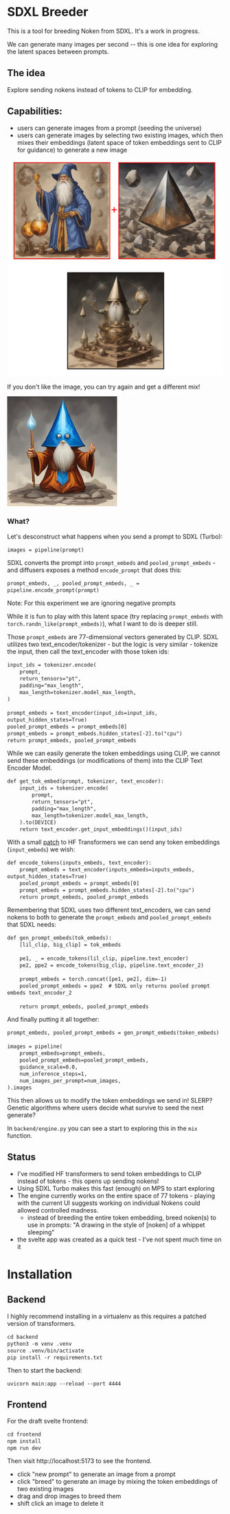 # SDXL Breeder

This is a tool for breeding Noken from SDXL. It's a work in progress.

We can generate many images per second -- this is one idea for exploring the latent
spaces between prompts.

## The idea

Explore sending nokens instead of tokens to CLIP for embedding.

## Capabilities:

- users can generate images from a prompt (seeding the universe)
- users can generate images by selecting two existing images, which then mixes their embeddings (latent space of token embeddings sent to CLIP for guidance) to generate a new image

![mix](./mix.png)

If you don't like the image, you can try again and get a different mix!

![mix2](./mix2.png)

### What?

Let's desconstruct what happens when you send a prompt to SDXL (Turbo):

    images = pipeline(prompt)

SDXL converts the prompt into `prompt_embeds` and `pooled_prompt_embeds` - and diffusers exposes 
a method `encode_prompt` that does this:

    prompt_embeds, _, pooled_prompt_embeds, _ = pipeline.encode_prompt(prompt)

Note: For this experiment we are ignoring negative prompts

While it is fun to play with this latent space (try replacing `prompt_embeds` with `torch.randn_like(prompt_embeds)`), what I want to do is deeper still.

Those `prompt_embeds` are 77-dimensional vectors generated by CLIP. SDXL utilizes two text_encoder/tokenizer - but the logic is very similar - tokenize the input, then call the text_encoder with those token ids:

    input_ids = tokenizer.encode(
        prompt,
        return_tensors="pt",
        padding="max_length",
        max_length=tokenizer.model_max_length,
    )
    
    prompt_embeds = text_encoder(input_ids=input_ids, output_hidden_states=True)
    pooled_prompt_embeds = prompt_embeds[0]
    prompt_embeds = prompt_embeds.hidden_states[-2].to("cpu")
    return prompt_embeds, pooled_prompt_embeds

While we can easily generate the token embeddings using CLIP, we cannot send these embeddings (or modifications of them) into the CLIP Text Encoder Model.

    def get_tok_embed(prompt, tokenizer, text_encoder):
        input_ids = tokenizer.encode(
            prompt,
            return_tensors="pt",
            padding="max_length",
            max_length=tokenizer.model_max_length,
        ).to(DEVICE)
        return text_encoder.get_input_embeddings()(input_ids)

With a small [patch](https://github.com/anotherjesse/transformers/commit/a3abf33474824cbdc9ab64873c1e057847d121bb) to HF Transformers we can send any token embeddings (`input_embeds`) we wish:

    def encode_tokens(inputs_embeds, text_encoder):
        prompt_embeds = text_encoder(inputs_embeds=inputs_embeds, output_hidden_states=True)
        pooled_prompt_embeds = prompt_embeds[0]
        prompt_embeds = prompt_embeds.hidden_states[-2].to("cpu")
        return prompt_embeds, pooled_prompt_embeds

Remembering that SDXL uses two different text_encoders, we can send nokens to both to generate the `prompt_embeds` and `pooled_prompt_embeds` that SDXL needs:

    def gen_prompt_embeds(tok_embeds):
        [lil_clip, big_clip] = tok_embeds

        pe1, _ = encode_tokens(lil_clip, pipeline.text_encoder)
        pe2, ppe2 = encode_tokens(big_clip, pipeline.text_encoder_2)

        prompt_embeds = torch.concat([pe1, pe2], dim=-1)
        pooled_prompt_embeds = ppe2  # SDXL only returns pooled prompt embeds text_encoder_2

        return prompt_embeds, pooled_prompt_embeds

And finally putting it all together:

    prompt_embeds, pooled_prompt_embeds = gen_prompt_embeds(token_embeds)

    images = pipeline(
        prompt_embeds=prompt_embeds,
        pooled_prompt_embeds=pooled_prompt_embeds,
        guidance_scale=0.0,
        num_inference_steps=1,
        num_images_per_prompt=num_images,
    ).images

This then allows us to modify the token embeddings we send in!  SLERP?  Genetic algorithms where users decide what survive to seed the next generate?

In `backend/engine.py` you can see a start to exploring this in the `mix` function.


## Status

- I've modified HF transformers to send token embeddings to CLIP instead of tokens - this
opens up sending nokens!
- Using SDXL Turbo makes this fast (enough) on MPS to start exploring
- The engine currently works on the entire space of 77 tokens - playing with the current UI suggests working on individual Nokens could allowed controlled madness.  
  - instead of breeding the entire token embedding, breed noken(s) to use in prompts: "A drawing in the style of [noken] of a whippet sleeping"
- the svelte app was created as a quick test - I've not spent much time on it

# Installation

## Backend

I highly recommend installing in a virtualenv as this requires a patched version of transformers.

    cd backend
    python3 -m venv .venv
    source .venv/bin/activate
    pip install -r requirements.txt

Then to start the backend:

    uvicorn main:app --reload --port 4444

## Frontend

For the draft svelte frontend:

    cd frontend
    npm install
    npm run dev

Then visit http://localhost:5173 to see the frontend.

- click "new prompt" to generate an image from a prompt
- click "breed" to generate an image by mixing the token embeddings of two existing images
- drag and drop images to breed them
- shift click an image to delete it

